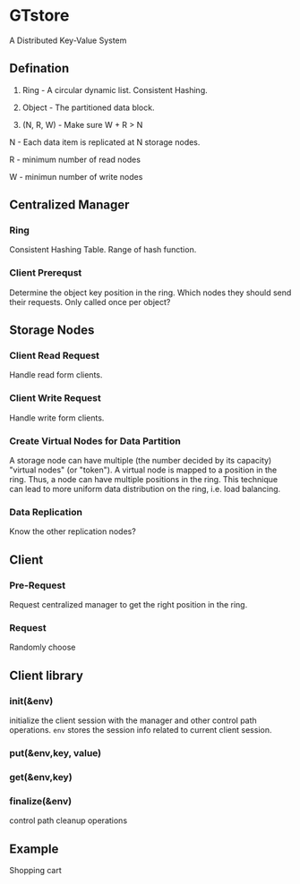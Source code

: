 # GTstore
A Distributed Key-Value System


## Defination
1. Ring - A circular dynamic list. Consistent Hashing.

2. Object - The partitioned data block.

3. (N, R, W) - Make sure W + R > N

N - Each data item is replicated at N storage nodes.

R - minimum number of read nodes

W - minimun number of write nodes


## Centralized Manager
### Ring
Consistent Hashing Table.
Range of hash function.

### Client Prerequst
Determine the object key position in the ring. Which nodes they should send their requests. Only called once per object?


## Storage Nodes
### Client Read Request
Handle read form clients.

### Client Write Request
Handle write form clients.

### Create Virtual Nodes for Data Partition
A storage node can have multiple (the number decided by its capacity) "virtual nodes" (or "token"). A virtual node is mapped to a position in the ring. Thus, a node can have multiple positions in the ring. This technique can lead to more uniform data distribution on the ring, i.e. load balancing.

### Data Replication
Know the other replication nodes?


## Client
### Pre-Request
Request centralized manager to get the right position in the ring.

### Request
Randomly choose


## Client library
### init(&env) 
initialize the client session with the manager and other control path operations. `env` stores the session info related to current client session.

### put(&env,key, value)
### get(&env,key)
### finalize(&env) 
control path cleanup operations

## Example
Shopping cart
